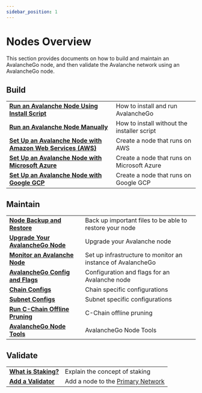 ```yaml
---
sidebar_position: 1
---
```


# Nodes Overview

This section provides documents on how to build and maintain an AvalancheGo node, and then validate the Avalanche network using an AvalancheGo node.

## Build

|                                                                                                                                     |                                             |
| :---------------------------------------------------------------------------------------------------------------------------------- | :------------------------------------------ |
| [**Run an Avalanche Node Using Install Script**](./build/set-up-node-with-installer.md)                                             | How to install and run AvalancheGo          |
| [**Run an Avalanche Node Manually**](./build/run-avalanche-node-manually.md)                                                        | How to install without the installer script |
| [**Set Up an Avalanche Node with Amazon Web Services (AWS)**](./build/setting-up-an-avalanche-node-with-amazon-web-services-aws.md) | Create a node that runs on AWS              |
| [**Set Up an Avalanche Node with Microsoft Azure**](./build/set-up-an-avalanche-node-with-microsoft-azure.md)                       | Create a node that runs on Microsoft Azure  |
| [**Set Up an Avalanche Node with Google GCP**](./build/set-up-an-avalanche-node-with-google-cloud-platform.md)                      | Create a node that runs on Google GCP       |

## Maintain

|                                                                                  |                                                             |
| :------------------------------------------------------------------------------- | :---------------------------------------------------------- |
| [**Node Backup and Restore**](./maintain/node-backup-and-restore.md)             | Back up important files to be able to restore your node     |
| [**Upgrade Your AvalancheGo Node**](./maintain/upgrade-your-avalanchego-node.md) | Upgrade your Avalanche node                                 |
| [**Monitor an Avalanche Node**](./maintain/setting-up-node-monitoring.md)        | Set up infrastructure to monitor an instance of AvalancheGo |
| [**AvalancheGo Config and Flags**](./maintain/avalanchego-config-flags.md)       | Configuration and flags for an Avalanche node               |
| [**Chain Configs**](./maintain/chain-config-flags.md)                            | Chain specific configurations                               |
| [**Subnet Configs**](./maintain/subnet-configs.md)                               | Subnet specific configurations                              |
| [**Run C-Chain Offline Pruning**](./maintain/run-offline-pruning.md)             | C-Chain offline pruning                                     |
| [**AvalancheGo Node Tools**](./maintain/tools-list.md)                           | AvalancheGo Node Tools                                      |

## Validate

|                                                      |                                                                                        |
| :--------------------------------------------------- | :------------------------------------------------------------------------------------- |
| [**What is Staking?**](./validate/staking.md)        | Explain the concept of staking                                                         |
| [**Add a Validator**](./validate/add-a-validator.md) | Add a node to the [Primary Network](../overview/getting-started/avalanche-platform.md) |
